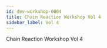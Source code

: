 ```yaml
---
id: dev-workshop-0004
title: Chain Reaction Workshop Vol 4
sidebar_label: Vol 4
---
```


Chain Reaction Workshop Vol 4


